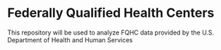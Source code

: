 # Federally Qualified Health Centers
This repository will be used to analyze FQHC data provided by the U.S. Department of Health and Human Services  
